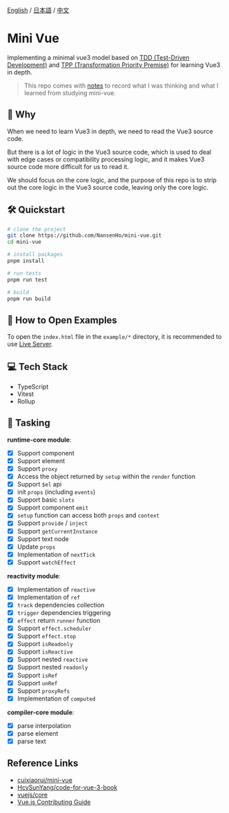 [English](./README.md) / [日本語](./README_JP.md) / [中文](./README_CN.md)

# Mini Vue

Implementing a minimal vue3 model based on [TDD (Test-Driven Development)](https://en.wikipedia.org/wiki/Test-driven_development) and [TPP (Transformation Priority Premise)](https://en.wikipedia.org/wiki/Transformation_Priority_Premise) for learning Vue3 in depth.

> This repo comes with [notes](https://til-nansenho.netlify.app/docs/vue/mini-vue/effect_reactive_dependenciesCollection_dependenciesTriggering/dependenciesCollection_dependenciesTriggering) to record what I was thinking and what I learned from studying mini-vue.

## 🧐 Why

When we need to learn Vue3 in depth, we need to read the Vue3 source code.

But there is a lot of logic in the Vue3 source code, which is used to deal with edge cases or compatibility processing logic, and it makes Vue3 source code more difficult for us to read it.

We should focus on the core logic, and the purpose of this repo is to strip out the core logic in the Vue3 source code, leaving only the core logic.

## 🛠️ Quickstart

```bash
# clone the project
git clone https://github.com/NansenHo/mini-vue.git
cd mini-vue

# install packages
pnpm install

# run tests
pnpm run test

# build
pnpm run build
```

## 🧩 How to Open Examples

To open the `index.html` file in the `example/*` directory, it is recommended to use [Live Server](https://marketplace.visualstudio.com/items?itemName=ritwickdey.LiveServer).

## 💻 Tech Stack

- TypeScript
- Vitest
- Rollup

## 📌 Tasking

**runtime-core module**:

- [x] Support component
- [x] Support element
- [x] Support `proxy`
- [x] Access the object returned by `setup` within the `render` function
- [x] Support `$el` api
- [x] init `props` (including `events`)
- [x] Support basic `slots`
- [x] Support component `emit`
- [x] `setup` function can access both `props` and `context`
- [x] Support `provide` / `inject`
- [x] Support `getCurrentInstance`
- [x] Support text node
- [x] Update `props`
- [x] Implementation of `nextTick`
- [x] Support `watchEffect`

**reactivity module**:

- [x] Implementation of `reactive`
- [x] Implementation of `ref`
- [x] `track` dependencies collection
- [x] `trigger` dependencies triggering
- [x] `effect` return `runner` function
- [x] Support `effect.scheduler`
- [x] Support `effect.stop`
- [x] Support `isReadonly`
- [x] Support `isReactive`
- [x] Support nested `reactive`
- [x] Support nested `readonly`
- [x] Support `isRef`
- [x] Support `unRef`
- [x] Support `proxyRefs`
- [x] Implementation of `computed`

**compiler-core module**:

- [x] parse interpolation
- [x] parse element
- [x] parse text

## Reference Links

- [cuixiaorui/mini-vue](https://github.com/cuixiaorui/mini-vue)
- [HcySunYang/code-for-vue-3-book](https://github.com/HcySunYang/code-for-vue-3-book)
- [vuejs/core](https://github.com/vuejs/core/)
- [Vue.js Contributing Guide](https://github.com/vuejs/core/blob/main/.github/contributing.md)
